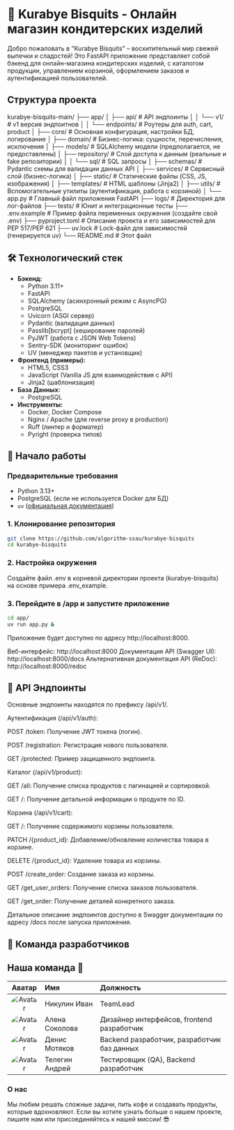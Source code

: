 # 🍪 Kurabye Bisquits - Онлайн магазин кондитерских изделий

Добро пожаловать в "Kurabye Bisquits" – восхитительный мир свежей выпечки и сладостей! Это FastAPI приложение представляет собой бэкенд для онлайн-магазина кондитерских изделий, с каталогом продукции, управлением корзиной, оформлением заказов и аутентификацией пользователей.

## Структура проекта
kurabye-bisquits-main/
├── app/
│   ├── api/                  # API эндпоинты
│   │   └── v1/              # v1 версия эндпоитнов
│   │       └── endpoints/   # Роутеры для auth, cart, product
│   ├── core/                 # Основная конфигурация, настройки БД, логирование
│   ├── domain/               # Бизнес-логика: сущности, перечисления, исключения
│   ├── models/               # SQLAlchemy модели (предполагается, не предоставлены)
│   ├── repository/           # Слой доступа к данным (реальные и fake репозитории)
│   │   └── sql/             # SQL запросы
│   ├── schemas/              # Pydantic схемы для валидации данных API
│   ├── services/             # Сервисный слой (бизнес-логика)
│   ├── static/               # Статические файлы (CSS, JS, изображения)
│   ├── templates/            # HTML шаблоны (Jinja2)
│   ├── utils/                # Вспомогательные утилиты (аутентификация, работа с корзиной)
│   └── app.py                # Главный файл приложения FastAPI
├── logs/                     # Директория для лог-файлов
├── tests/                    # Юнит и интеграционные тесты
├── .env.example              # Пример файла переменных окружения (создайте свой .env)
├── pyproject.toml            # Описание проекта и его зависимостей для PEP 517/PEP 621
├── uv.lock                   # Lock-файл для зависимостей (генерируется uv)
└── README.md                 # Этот файл


## 🛠️ Технологический стек

*   **Бэкенд:**
    *   Python 3.11+
    *   FastAPI
    *   SQLAlchemy (асинхронный режим с AsyncPG)
    *   PostgreSQL
    *   Uvicorn (ASGI сервер)
    *   Pydantic (валидация данных)
    *   Passlib[bcrypt] (хеширование паролей)
    *   PyJWT (работа с JSON Web Tokens)
    *   Sentry-SDK (мониторинг ошибок)
    *   UV (менеджер пакетов и установщик)
*   **Фронтенд (примеры):**
    *   HTML5, CSS3
    *   JavaScript (Vanilla JS для взаимодействия с API)
    *   Jinja2 (шаблонизация)
*   **База Данных:**
    *   PostgreSQL
*   **Инструменты:**
    *   Docker, Docker Compose
    *   Nginx / Apache (для reverse proxy в production)
    *   Ruff (линтер и форматер)
    *   Pyright (проверка типов)

## 🚀 Начало работы

### Предварительные требования

*   Python 3.13+
*   PostgreSQL (если не используется Docker для БД)
*   `uv` ([официальная документация](https://docs.astral.sh/uv/))

### 1. Клонирование репозитория

```bash
git clone https://github.com/algorithm-ssau/kurabye-bisquits
cd kurabye-bisquits
```

### 2. Настройка окружения

Создайте файл .env в корневой директории проекта (kurabye-bisquits) на основе примера .env_example.

### 3. Перейдите в /app и запустите приложение

```bash
cd app/
uv run app.py &
```

Приложение будет доступно по адресу http://localhost:8000.

Веб-интерфейс: http://localhost:8000
Документация API (Swagger UI): http://localhost:8000/docs
Альтернативная документация API (ReDoc): http://localhost:8000/redoc

## 📜 API Эндпоинты

Основные эндпоинты находятся по префиксу /api/v1/.

Аутентификация (/api/v1/auth):

POST /token: Получение JWT токена (логин).

POST /registration: Регистрация нового пользователя.

GET /protected: Пример защищенного эндпоинта.

Каталог (/api/v1/product):

GET /all: Получение списка продуктов с пагинацией и сортировкой.

GET /: Получение детальной информации о продукте по ID.

Корзина (/api/v1/cart):

GET /: Получение содержимого корзины пользователя.

PATCH /{product_id}: Добавление/обновление количества товара в корзине.

DELETE /{product_id}: Удаление товара из корзины.

POST /create_order: Создание заказа из корзины.

GET /get_user_orders: Получение списка заказов пользователя.

GET /get_order: Получение деталей конкретного заказа.

Детальное описание эндпоинтов доступно в Swagger документации по адресу /docs после запуска приложения.

## 🤝 Команда разработчиков
## Наша команда 🚀

| Аватар | Имя | Должность |
|:------:|:---|:---------|
| <img src="https://via.placeholder.com/50" alt="Avatar" style="border-radius: 50%;"> | Никулин Иван | TeamLead |
| <img src="https://via.placeholder.com/50" alt="Avatar" style="border-radius: 50%;"> | Алена Соколова | Дизайнер интерфейсов, frontend разработчик |
| <img src="https://via.placeholder.com/50" alt="Avatar" style="border-radius: 50%;"> | Денис Мотяков | Backend разработчик, разработчик баз данных |
| <img src="https://via.placeholder.com/50" alt="Avatar" style="border-radius: 50%;"> | Телегин Андрей | Тестировщик (QA), Backend разработчик |

### О нас
Мы любим решать сложные задачи, пить кофе и создавать продукты, которые вдохновляют. Если вы хотите узнать больше о нашем проекте, пишите нам или присоединяйтесь к нашей миссии! 😎
